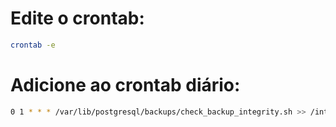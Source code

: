 # Edite o crontab:

```bash
crontab -e
```

# Adicione ao crontab diário:

```bash
0 1 * * * /var/lib/postgresql/backups/check_backup_integrity.sh >> /integridade.log 2>&1
```
